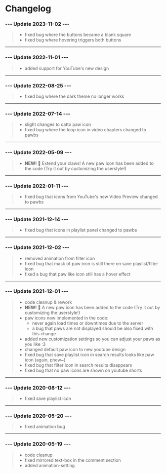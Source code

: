 # Changelog

### --- Update 2023-11-02 ---

> - fixed bug where the buttons became a blank square
> - fixed bug where hovering triggers both buttons

---

### --- Update 2022-11-01 ---

> - added support for YouTube's new design

---

### --- Update 2022-08-25 ---

> - fixed bug where the dark theme no longer works

---

### --- Update 2022-07-14 ---

> - slight changes to catto paw icon
> - fixed bug where the loop icon in video chapters changed to pawbs

---

### --- Update 2022-05-09 ---

> - **NEW!** 🎉 Extend your claws! A new paw icon has been added to the code (Try it out by customizing the userstyle!)

---

### --- Update 2022-01-11 ---

> - fixed bug that icons from YouTube's new Video Preview changed to pawbs

---

### --- Update 2021-12-14 ---

> - fixed bug that icons in playlist panel changed to pawbs

----

### --- Update 2021-12-02 ---

> - removed animation from filter icon
> - fixed bug that mask of paw icon is still there on save playlist/filter icon
> - fixed a bug that paw like icon still has a hover effect

----

### --- Update 2021-12-01 ---

> - code cleanup & rework
> - **NEW!** 🎉 A new paw icon has been added to the code (Try it out by customizing the userstyle!)
> - paw icons now implemented in the code:
>   - never again load times or downtimes due to the server
>   - a bug that paws are not displayed should be also fixed with this change
> - added new customization settings so you can adjust your paws as you like :3
> - changed default paw icon to new youtube design
> - fixed bug that save playlist icon in search results looks like paw icon (again, phew~)
> - fixed bug that filter icon in search results disappears
> - fixed bug that no paw icons are shown on youtube shorts

----

### --- Update 2020-08-12 ---

> - fixed save playlist icon

----

### --- Update 2020-05-20 ---

> - fixed animation bug

----

### --- Update 2020-05-19 ---

> - code cleanup
> - fixed mirrored text-box in the comment section
> - added animation-setting
